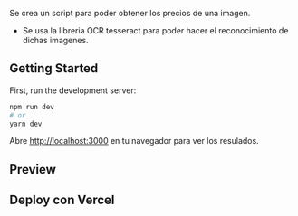 Se crea un script para poder obtener los precios de una imagen.

- Se usa la libreria OCR tesseract para poder hacer el reconocimiento de dichas imagenes.


## Getting Started

First, run the development server:

```bash
npm run dev
# or
yarn dev
```

Abre [http://localhost:3000](http://localhost:3000) en tu navegador para ver los resulados.

## Preview



## Deploy con Vercel

